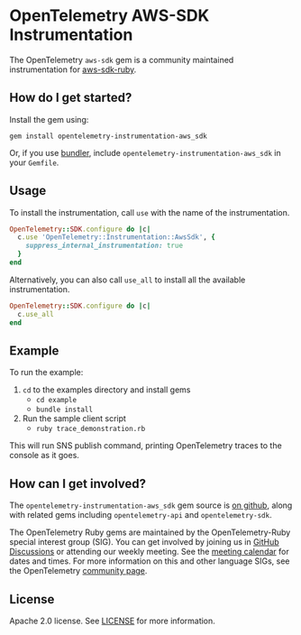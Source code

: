 # OpenTelemetry AWS-SDK Instrumentation

The OpenTelemetry `aws-sdk` gem is a community maintained instrumentation for [aws-sdk-ruby][aws-sdk-home].

## How do I get started?

Install the gem using:

```
gem install opentelemetry-instrumentation-aws_sdk
```

Or, if you use [bundler][bundler-home], include `opentelemetry-instrumentation-aws_sdk` in your `Gemfile`.

## Usage

To install the instrumentation, call `use` with the name of the instrumentation.

```ruby
OpenTelemetry::SDK.configure do |c|
  c.use 'OpenTelemetry::Instrumentation::AwsSdk', {
    suppress_internal_instrumentation: true
  }
end
```

Alternatively, you can also call `use_all` to install all the available instrumentation.

```ruby
OpenTelemetry::SDK.configure do |c|
  c.use_all
end
```

## Example

To run the example:

1. `cd` to the examples directory and install gems
	* `cd example`
	* `bundle install`
3. Run the sample client script
	* `ruby trace_demonstration.rb`

This will run SNS publish command, printing OpenTelemetry traces to the console as it goes.

## How can I get involved?

The `opentelemetry-instrumentation-aws_sdk` gem source is [on github][repo-github], along with related gems including `opentelemetry-api` and `opentelemetry-sdk`.

The OpenTelemetry Ruby gems are maintained by the OpenTelemetry-Ruby special interest group (SIG). You can get involved by joining us in [GitHub Discussions][discussions-url] or attending our weekly meeting. See the [meeting calendar][community-meetings] for dates and times. For more information on this and other language SIGs, see the OpenTelemetry [community page][ruby-sig].

## License

Apache 2.0 license. See [LICENSE][license-github] for more information.

[aws-sdk-home]: https://github.com/aws/aws-sdk-ruby
[bundler-home]: https://bundler.io
[repo-github]: https://github.com/open-telemetry/opentelemetry-ruby
[license-github]: https://github.com/open-telemetry/opentelemetry-ruby/blob/main/LICENSE
[ruby-sig]: https://github.com/open-telemetry/community#ruby-sig
[community-meetings]: https://github.com/open-telemetry/community#community-meetings
[discussions-url]: https://github.com/open-telemetry/opentelemetry-ruby/discussions

